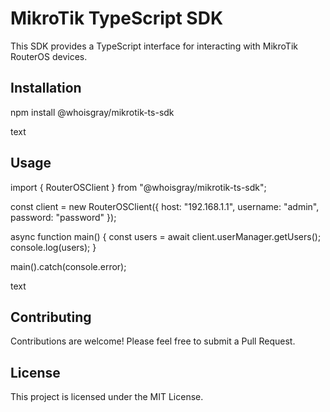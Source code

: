 # MikroTik TypeScript SDK

This SDK provides a TypeScript interface for interacting with MikroTik RouterOS devices.

## Installation

npm install @whoisgray/mikrotik-ts-sdk

text

## Usage

import { RouterOSClient } from "@whoisgray/mikrotik-ts-sdk";

const client = new RouterOSClient({
host: "192.168.1.1",
username: "admin",
password: "password"
});

async function main() {
const users = await client.userManager.getUsers();
console.log(users);
}

main().catch(console.error);

text

## Contributing

Contributions are welcome! Please feel free to submit a Pull Request.

## License

This project is licensed under the MIT License.

